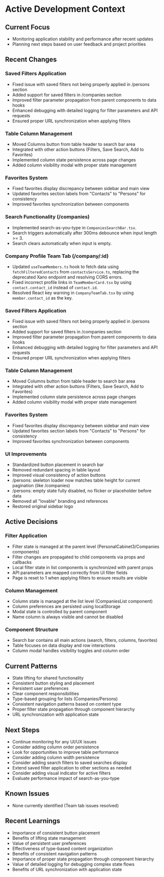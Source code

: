 # Active Development Context

## Current Focus
- Monitoring application stability and performance after recent updates
- Planning next steps based on user feedback and project priorities

## Recent Changes

### Saved Filters Application
- Fixed issue with saved filters not being properly applied in /persons section
- Added support for saved filters in /companies section
- Improved filter parameter propagation from parent components to data hooks
- Enhanced debugging with detailed logging for filter parameters and API requests
- Ensured proper URL synchronization when applying filters

### Table Column Management
- Moved Columns button from table header to search bar area
- Integrated with other action buttons (Filters, Save Search, Add to Favorites)
- Implemented column state persistence across page changes
- Added column visibility modal with proper state management

### Favorites System
- Fixed favorites display discrepancy between sidebar and main view
- Updated favorites section labels from "Contacts" to "Persons" for consistency
- Improved favorites synchronization between components

### Search Functionality (/companies)
- Implemented search-as-you-type in `CompaniesSearchBar.tsx`.
- Search triggers automatically after 300ms debounce when input length >= 3.
- Search clears automatically when input is empty.

### Company Profile Team Tab (/company/:id)
- Updated `useTeamMembers.ts` hook to fetch data using `fetchFilteredContacts` from `contactsService.ts`, replacing the deprecated Xano endpoint and resolving CORS errors.
- Fixed incorrect profile links in `TeamMemberCard.tsx` by using `contact.contact_id` instead of `contact.id`.
- Resolved React key warning in `CompanyTeamTab.tsx` by using `member.contact_id` as the key.

### Saved Filters Application
- Fixed issue with saved filters not being properly applied in /persons section
- Added support for saved filters in /companies section
- Improved filter parameter propagation from parent components to data hooks
- Enhanced debugging with detailed logging for filter parameters and API requests
- Ensured proper URL synchronization when applying filters

### Table Column Management
- Moved Columns button from table header to search bar area
- Integrated with other action buttons (Filters, Save Search, Add to Favorites)
- Implemented column state persistence across page changes
- Added column visibility modal with proper state management

### Favorites System
- Fixed favorites display discrepancy between sidebar and main view
- Updated favorites section labels from "Contacts" to "Persons" for consistency
- Improved favorites synchronization between components

### UI Improvements
- Standardized button placement in search bar
- Removed redundant spacing in table layout
- Improved visual consistency of action buttons
- /persons: skeleton loader now matches table height for current pagination (like /companies)
- /persons: empty state fully disabled, no flicker or placeholder before data
- Removed all "lovable" branding and references
- Restored original sidebar logo

## Active Decisions

### Filter Application
- Filter state is managed at the parent level (PersonalCabinet3/Companies components)
- Filter changes are propagated to child components via props and callbacks
- Local filter state in list components is synchronized with parent props
- API parameters are mapped correctly from UI filter fields
- Page is reset to 1 when applying filters to ensure results are visible

### Column Management
- Column state is managed at the list level (CompaniesList component)
- Column preferences are persisted using localStorage
- Modal state is controlled by parent component
- Name column is always visible and cannot be disabled

### Component Structure
- Search bar contains all main actions (search, filters, columns, favorites)
- Table focuses on data display and row interactions
- Column modal handles visibility toggles and column order

## Current Patterns
- State lifting for shared functionality
- Consistent button styling and placement
- Persistent user preferences
- Clear component responsibilities
- Type-based grouping for lists (Companies/Persons)
- Consistent navigation patterns based on content type
- Proper filter state propagation through component hierarchy
- URL synchronization with application state

## Next Steps
- Continue monitoring for any UI/UX issues
- Consider adding column order persistence
- Look for opportunities to improve table performance
- Consider adding column width persistence
- Consider adding search filters to saved searches display
- Extend saved filter application to other sections as needed
- Consider adding visual indicator for active filters
- Evaluate performance impact of search-as-you-type

## Known Issues
- None currently identified (Team tab issues resolved)

## Recent Learnings
- Importance of consistent button placement
- Benefits of lifting state management
- Value of persistent user preferences
- Effectiveness of type-based content organization
- Benefits of consistent navigation patterns
- Importance of proper state propagation through component hierarchy
- Value of detailed logging for debugging complex state flows
- Benefits of URL synchronization with application state
